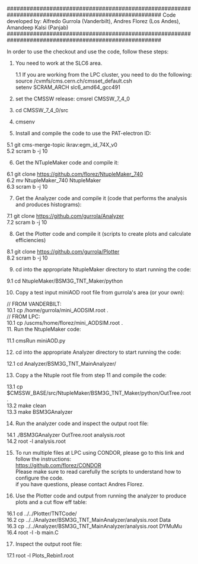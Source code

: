 #######################################################################################################
Code developed by: Alfredo Gurrola (Vanderbilt), Andres Florez (Los Andes), Amandeep Kalsi (Panjab)
#######################################################################################################

In order to use the checkout and use the code, follow these steps:

1. You need to work at the SLC6 area.

   1.1 If you are working from the LPC cluster, you need to do the following:<br>
    source /cvmfs/cms.cern.ch/cmsset_default.csh <br>
    setenv SCRAM_ARCH slc6_amd64_gcc491
   
2. set the CMSSW release: cmsrel CMSSW_7_4_0

3. cd CMSSW_7_4_0/src

4. cmsenv

5. Install and compile the code to use the PAT-electron ID:

  5.1 git cms-merge-topic ikrav:egm_id_74X_v0 <br>
  5.2 scram b -j 10

6. Get the NTupleMaker code and compile it:
  
  6.1 git clone https://github.com/florez/NtupleMaker_740 <br>
  6.2 mv NtupleMaker_740 NtupleMaker <br>
  6.3 scram b -j 10
  
7. Get the Analyzer code and compile it (code that performs the analysis and produces histograms):

  7.1 git clone https://github.com/gurrola/Analyzer <br>
  7.2 scram b -j 10

8. Get the Plotter code and compile it (scripts to create plots and calculate efficiencies)

  8.1 git clone https://github.com/gurrola/Plotter <br>
  8.2 scram b -j 10

9. cd into the appropriate NtupleMaker directory to start running the code:

  9.1 cd NtupleMaker/BSM3G_TNT_Maker/python
  
10. Copy a test input miniAOD root file from gurrola's area (or your own):

  // FROM VANDERBILT:<br>
  10.1 cp /home/gurrola/mini_AODSIM.root . <br>
  // FROM LPC:<br>
  10.1 cp /uscms/home/florez/mini_AODSIM.root . <br> 
11. Run the NtupleMaker code:

  11.1 cmsRun miniAOD.py <br>
  
12. cd into the appropriate Analyzer directory to start running the code:

  12.1 cd Analyzer/BSM3G_TNT_MainAnalyzer/

13. Copy a the Ntuple root file from step 11 and compile the code:

  13.1 cp $CMSSW_BASE/src/NtupleMaker/BSM3G_TNT_Maker/python/OutTree.root . <br>
  13.2 make clean <br>
  13.3 make BSM3GAnalyzer
  
14. Run the analyzer code and inspect the output root file:

  14.1 ./BSM3GAnalyzer OutTree.root analysis.root <br>
  14.2 root -l analysis.root
  
15. To run multiple files at LPC using CONDOR, please go to this link and follow the instructions: <br>
    https://github.com/florez/CONDOR <br>
    Please make sure to read carefully the scripts to understand how to configure the code. <br>
    if you have questions, please contact Andres Florez. <br>

16. Use the Plotter code and output from running the analyzer to produce plots and a cut flow eff table:

  16.1 cd ../../Plotter/TNTCode/ <br>
  16.2 cp ../../Analyzer/BSM3G_TNT_MainAnalyzer/analysis.root Data <br>
  16.3 cp ../../Analyzer/BSM3G_TNT_MainAnalyzer/analysis.root DYMuMu <br>
  16.4 root -l -b main.C

17. Inspect the output root file:

  17.1 root -l Plots_Rebin1.root
